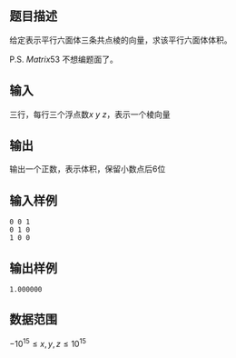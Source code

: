 ## 题目描述

给定表示平行六面体三条共点棱的向量，求该平行六面体体积。

P.S. $Matrix53$ 不想编题面了。

## 输入

三行，每行三个浮点数$x \ y \ z$，表示一个棱向量

## 输出

输出一个正数，表示体积，保留小数点后$6$位

## 输入样例

    0 0 1
    0 1 0
    1 0 0

## 输出样例

    1.000000

## 数据范围

$-10^{15}\leq x,y,z \leq 10^{15}$
